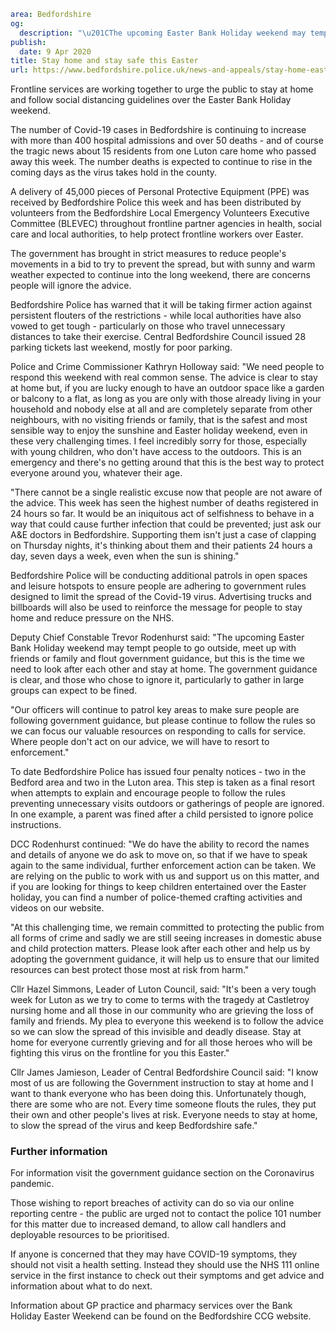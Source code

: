 ```yaml
area: Bedfordshire
og:
  description: "\u201CThe upcoming Easter Bank Holiday weekend may tempt people to go outside, meet up with friends or family and flout government guidance, but this is the time we need to look after each other and stay at home.\" - DCC Trevor Rodenhurst"
publish:
  date: 9 Apr 2020
title: Stay home and stay safe this Easter
url: https://www.bedfordshire.police.uk/news-and-appeals/stay-home-easter-apr2020
```

Frontline services are working together to urge the public to stay at home and follow social distancing guidelines over the Easter Bank Holiday weekend.

The number of Covid-19 cases in Bedfordshire is continuing to increase with more than 400 hospital admissions and over 50 deaths - and of course the tragic news about 15 residents from one Luton care home who passed away this week. The number deaths is expected to continue to rise in the coming days as the virus takes hold in the county.

A delivery of 45,000 pieces of Personal Protective Equipment (PPE) was received by Bedfordshire Police this week and has been distributed by volunteers from the Bedfordshire Local Emergency Volunteers Executive Committee (BLEVEC) throughout frontline partner agencies in health, social care and local authorities, to help protect frontline workers over Easter.

The government has brought in strict measures to reduce people's movements in a bid to try to prevent the spread, but with sunny and warm weather expected to continue into the long weekend, there are concerns people will ignore the advice.

Bedfordshire Police has warned that it will be taking firmer action against persistent flouters of the restrictions - while local authorities have also vowed to get tough - particularly on those who travel unnecessary distances to take their exercise. Central Bedfordshire Council issued 28 parking tickets last weekend, mostly for poor parking.

Police and Crime Commissioner Kathryn Holloway said: "We need people to respond this weekend with real common sense. The advice is clear to stay at home but, if you are lucky enough to have an outdoor space like a garden or balcony to a flat, as long as you are only with those already living in your household and nobody else at all and are completely separate from other neighbours, with no visiting friends or family, that is the safest and most sensible way to enjoy the sunshine and Easter holiday weekend, even in these very challenging times. I feel incredibly sorry for those, especially with young children, who don't have access to the outdoors. This is an emergency and there's no getting around that this is the best way to protect everyone around you, whatever their age.

"There cannot be a single realistic excuse now that people are not aware of the advice. This week has seen the highest number of deaths registered in 24 hours so far. It would be an iniquitous act of selfishness to behave in a way that could cause further infection that could be prevented; just ask our A&E doctors in Bedfordshire. Supporting them isn't just a case of clapping on Thursday nights, it's thinking about them and their patients 24 hours a day, seven days a week, even when the sun is shining."

Bedfordshire Police will be conducting additional patrols in open spaces and leisure hotspots to ensure people are adhering to government rules designed to limit the spread of the Covid-19 virus. Advertising trucks and billboards will also be used to reinforce the message for people to stay home and reduce pressure on the NHS.

Deputy Chief Constable Trevor Rodenhurst said: "The upcoming Easter Bank Holiday weekend may tempt people to go outside, meet up with friends or family and flout government guidance, but this is the time we need to look after each other and stay at home. The government guidance is clear, and those who chose to ignore it, particularly to gather in large groups can expect to be fined.

"Our officers will continue to patrol key areas to make sure people are following government guidance, but please continue to follow the rules so we can focus our valuable resources on responding to calls for service. Where people don't act on our advice, we will have to resort to enforcement."

To date Bedfordshire Police has issued four penalty notices - two in the Bedford area and two in the Luton area. This step is taken as a final resort when attempts to explain and encourage people to follow the rules preventing unnecessary visits outdoors or gatherings of people are ignored. In one example, a parent was fined after a child persisted to ignore police instructions.

DCC Rodenhurst continued: "We do have the ability to record the names and details of anyone we do ask to move on, so that if we have to speak again to the same individual, further enforcement action can be taken. We are relying on the public to work with us and support us on this matter, and if you are looking for things to keep children entertained over the Easter holiday, you can find a number of police-themed crafting activities and videos on our website.

"At this challenging time, we remain committed to protecting the public from all forms of crime and sadly we are still seeing increases in domestic abuse and child protection matters. Please look after each other and help us by adopting the government guidance, it will help us to ensure that our limited resources can best protect those most at risk from harm."

Cllr Hazel Simmons, Leader of Luton Council, said: "It's been a very tough week for Luton as we try to come to terms with the tragedy at Castletroy nursing home and all those in our community who are grieving the loss of family and friends. My plea to everyone this weekend is to follow the advice so we can slow the spread of this invisible and deadly disease. Stay at home for everyone currently grieving and for all those heroes who will be fighting this virus on the frontline for you this Easter."

Cllr James Jamieson, Leader of Central Bedfordshire Council said: "I know most of us are following the Government instruction to stay at home and I want to thank everyone who has been doing this. Unfortunately though, there are some who are not. Every time someone flouts the rules, they put their own and other people's lives at risk. Everyone needs to stay at home, to slow the spread of the virus and keep Bedfordshire safe."

### **Further information**

For information visit the government guidance section on the Coronavirus pandemic.

Those wishing to report breaches of activity can do so via our online reporting centre - the public are urged not to contact the police 101 number for this matter due to increased demand, to allow call handlers and deployable resources to be prioritised.

If anyone is concerned that they may have COVID-19 symptoms, they should not visit a health setting. Instead they should use the NHS 111 online service in the first instance to check out their symptoms and get advice and information about what to do next.

Information about GP practice and pharmacy services over the Bank Holiday Easter Weekend can be found on the Bedfordshire CCG website.
